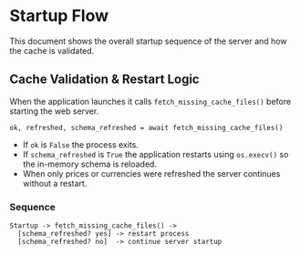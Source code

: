 # Startup Flow

This document shows the overall startup sequence of the server and how the cache is validated.

## Cache Validation & Restart Logic

When the application launches it calls `fetch_missing_cache_files()` before starting the web server.

```
ok, refreshed, schema_refreshed = await fetch_missing_cache_files()
```

- If `ok` is `False` the process exits.
- If `schema_refreshed` is `True` the application restarts using `os.execv()` so the in-memory schema is reloaded.
- When only prices or currencies were refreshed the server continues without a restart.

### Sequence

```
Startup -> fetch_missing_cache_files() ->
  [schema_refreshed? yes] -> restart process
  [schema_refreshed? no]  -> continue server startup
```
